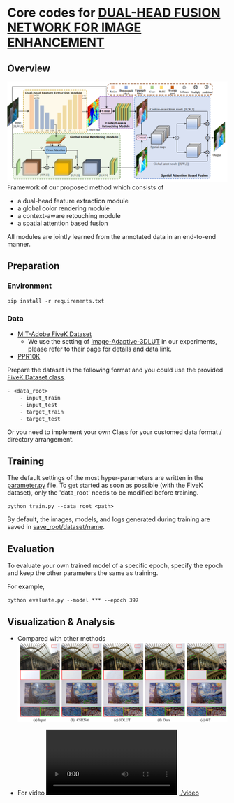 # Core codes for [DUAL-HEAD FUSION NETWORK FOR IMAGE ENHANCEMENT](https://ieeexplore.ieee.org/abstract/document/10096665)

 

## Overview
![](pic/framework.png)
Framework of our proposed method which consists of 
- a dual-head feature extraction module
- a global color rendering module
- a context-aware retouching module
- a spatial attention based fusion


All modules are jointly learned from the annotated data in an end-to-end manner.

## Preparation
### Environment
    pip install -r requirements.txt


### Data
- [MIT-Adobe FiveK Dataset](https://data.csail.mit.edu/graphics/fivek/)
    - We use the setting of [Image-Adaptive-3DLUT](https://github.com/HuiZeng/Image-Adaptive-3DLUT) in our experiments, please refer to their page for details and data link.
- [PPR10K](https://github.com/csjliang/PPR10K)

Prepare the dataset in the following format and you could use the provided [FiveK Dataset class](/datasets.py).

    - <data_root>
        - input_train
        - input_test
        - target_train
        - target_test

Or you need to implement your own Class for your customed data format / directory arrangement.

## Training
The default settings of the most hyper-parameters are written in the [parameter.py](parameter.py) file.
To get started as soon as possible (with the FiveK dataset), only the 'data_root' needs to be modified before training.

    python train.py --data_root <path>

By default, the images, models, and logs generated during training are saved in [save_root/dataset/name](/FiveK/).
## Evaluation

To evaluate your own trained model of a specific epoch, specify the epoch and keep the other parameters the same as training.

For example,
    
    python evaluate.py --model *** --epoch 397



## Visualization & Analysis
- Compared with other methods 
![](pic/compare_2.png)
    

- For video
<video src="video/video_compare.mp4" controls="controls" ></video>
[./video](/video)







